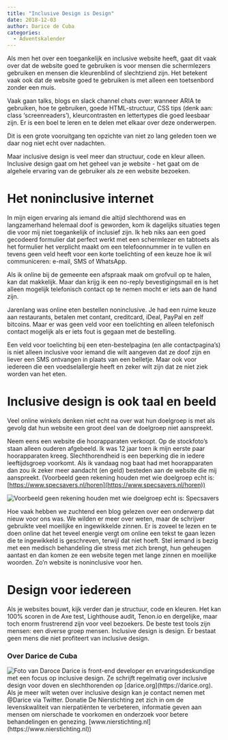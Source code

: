 ```yaml
---
title: "Inclusive Design is Design"
date: 2018-12-03
author: Darice de Cuba
categories: 
  - Adventskalender
---
```

Als men het over een toegankelijk en inclusive website heeft, gaat dit vaak over dat de website goed te gebruiken is voor mensen die schermlezers gebruiken en mensen die kleurenblind of slechtziend zijn. Het betekent vaak ook dat de website goed te gebruiken is met alleen een toetsenbord zonder een muis.

Vaak gaan talks, blogs en slack channel chats over: wanneer ARIA te gebruiken, hoe te gebruiken, goede HTML-structuur, CSS tips (denk aan: class ‘screenreaders’), kleurcontrasten en lettertypes die goed leesbaar zijn. Er is een boel te leren en te delen met elkaar over deze onderwerpen.

Dit is een grote vooruitgang ten opzichte van niet zo lang geleden toen we daar nog niet echt over nadachten.

Maar inclusive design is veel meer dan structuur, code en kleur alleen. Inclusive design gaat om het geheel van je website - het gaat om de algehele ervaring van de gebruiker als ze een website bezoeken.

# Het noninclusive internet

In mijn eigen ervaring als iemand die altijd slechthorend was en langzamerhand helemaal doof is geworden, kom ik dagelijks situaties tegen die voor mij niet toegankelijk of inclusief zijn. Ik heb niks aan een goed gecodeerd formulier dat perfect werkt met een schermlezer en tabtoets als het formulier het verplicht maakt om een telefoonnummer in te vullen en tevens geen veld heeft voor een korte toelichting of een keuze hoe ik wil communiceren: e-mail, SMS of WhatsApp.

Als ik online bij de gemeente een afspraak maak om grofvuil op te halen, kan dat makkelijk. Maar dan krijg ik een no-reply bevestigingsmail en is het alleen mogelijk telefonisch contact op te nemen mocht er iets aan de hand zijn.

Jarenlang was online eten bestellen noninclusive. Je had een ruime keuze aan restaurants, betalen met contant, creditcard, iDeal, PayPal en zelf bitcoins. Maar er was geen veld voor een toelichting en alleen telefonisch contact mogelijk als er iets fout is gegaan met de bestelling.

Een veld voor toelichting bij een eten-bestelpagina (en alle contactpagina’s) is niet alleen inclusive voor iemand die wilt aangeven dat ze doof zijn en liever een SMS ontvangen in plaats van een belletje. Maar ook voor iedereen die een voedselallergie heeft en zeker wilt zijn dat ze niet ziek worden van het eten.

# Inclusive design is ook taal en beeld

Veel online winkels denken niet echt na over wat hun doelgroep is met als gevolg dat hun website een groot deel van de doelgroep niet aanspreekt.

Neem eens een website die hoorapparaten verkoopt. Op de stockfoto’s staan alleen ouderen afgebeeld. Ik was 12 jaar toen ik mijn eerste paar hoorapparaten kreeg. Slechthorendheid is een beperking die in iedere leeftijdsgroep voorkomt. Als ik vandaag nog baat had met hoorapparaten dan zou ik zeker meer aandacht (en geld) besteden aan de website die mij aanspreekt. (Voorbeeld geen rekening houden met wie doelgroep echt is: [https://www.specsavers.nl/horen](https://www.specsavers.nl/horen))

![Voorbeeld geen rekening houden met wie doelgroep echt is: Specsavers](https://fronteers.nl/_img/adventskalender/specsavers.jpg)

Hoe vaak hebben we zuchtend een blog gelezen over een onderwerp dat nieuw voor ons was. We wilden er meer over weten, maar de schrijver gebruikte veel moeilijke en ingewikkelde zinnen. Er is zoveel te lezen en te doen online dat het teveel energie vergt om online een tekst te gaan lezen die te ingewikkeld is geschreven, terwijl dat niet hoeft. Stel iemand is bezig met een medisch behandeling die stress met zich brengt, hun geheugen aantast en dan komen ze een website tegen met lange zinnen en moeilijke woorden. Zo’n website is noninclusive voor hen.

# Design voor iedereen

Als je websites bouwt, kijk verder dan je structuur, code en kleuren. Het kan 100% scoren in de Axe test, Lighthouse audit, Tenon.io en dergelijke, maar toch enorm frustrerend zijn voor veel bezoekers. De beste test tools zijn mensen: een diverse groep mensen. Inclusive design is design. Er bestaat geen mens die niet profiteert van inclusive design.

### Over Darice de Cuba 
<img src="/archief/_img/adventskalender/darice-de-cuba-2018.jpg" alt="Foto van Daroce">
Darice is front-end developer en ervaringsdeskundige met een focus op inclusive design. Ze schrijft regelmatig over inclusive design voor doven en slechthorenden op [darice.org](https://darice.org). Als je meer wilt weten over inclusive design kan je contact nemen met @Darice via Twitter. 
Donatie 
De Nierstichting zet zich in om de levenskwaliteit van nierpatiënten te verbeteren, informatie geven aan mensen om nierschade te voorkomen en onderzoek voor betere behandelingen en genezing. [www.nierstichting.nl](https://www.nierstichting.nl))
